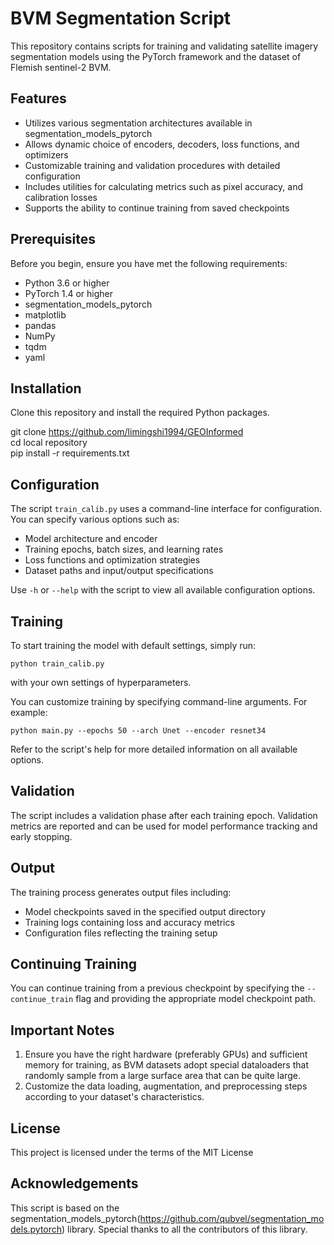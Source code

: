 # BVM Segmentation Script

This repository contains scripts for training and validating satellite imagery segmentation models using the PyTorch framework and the dataset of Flemish sentinel-2 BVM.

## Features

- Utilizes various segmentation architectures available in segmentation_models_pytorch
- Allows dynamic choice of encoders, decoders, loss functions, and optimizers
- Customizable training and validation procedures with detailed configuration
- Includes utilities for calculating metrics such as pixel accuracy, and calibration losses
- Supports the ability to continue training from saved checkpoints

## Prerequisites

Before you begin, ensure you have met the following requirements:

- Python 3.6 or higher
- PyTorch 1.4 or higher
- segmentation_models_pytorch
- matplotlib
- pandas
- NumPy
- tqdm
- yaml

## Installation

Clone this repository and install the required Python packages.

git clone https://github.com/limingshi1994/GEOInformed  
cd local repository   
pip install -r requirements.txt


## Configuration

The script `train_calib.py` uses a command-line interface for configuration. You can specify various options such as:

- Model architecture and encoder
- Training epochs, batch sizes, and learning rates
- Loss functions and optimization strategies
- Dataset paths and input/output specifications

Use `-h` or `--help` with the script to view all available configuration options.

## Training

To start training the model with default settings, simply run:

`python train_calib.py`

with your own settings of hyperparameters.

You can customize training by specifying command-line arguments. For example:

`python main.py --epochs 50 --arch Unet --encoder resnet34`

Refer to the script's help for more detailed information on all available options.

## Validation

The script includes a validation phase after each training epoch. Validation metrics are reported and can be used for model performance tracking and early stopping.

## Output

The training process generates output files including:

- Model checkpoints saved in the specified output directory
- Training logs containing loss and accuracy metrics
- Configuration files reflecting the training setup

## Continuing Training

You can continue training from a previous checkpoint by specifying the `--continue_train` flag and providing the appropriate model checkpoint path.

## Important Notes

1. Ensure you have the right hardware (preferably GPUs) and sufficient memory for training, as BVM datasets adopt special dataloaders that randomly sample from a large surface area that can be quite large.
2. Customize the data loading, augmentation, and preprocessing steps according to your dataset's characteristics.

## License

This project is licensed under the terms of the MIT License

## Acknowledgements

This script is based on the segmentation_models_pytorch(https://github.com/qubvel/segmentation_models.pytorch) library. Special thanks to all the contributors of this library.






